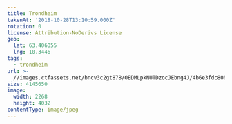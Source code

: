 ```yaml
---
title: Trondheim
takenAt: '2018-10-28T13:10:59.000Z'
rotation: 0
license: Attribution-NoDerivs License
geo:
  lat: 63.406055
  lng: 10.3446
tags:
  - trondheim
url: >-
  //images.ctfassets.net/bncv3c2gt878/OEDMLpkNUTDzocJEbng4J/4b6e3fdc80b8f7c9d49489f10336fcd8/trondheim_44765851775_o
size: 4145650
image:
  width: 2268
  height: 4032
contentType: image/jpeg
---
```


